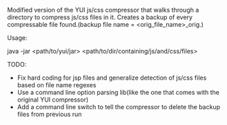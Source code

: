 Modified version of the YUI js/css compressor that walks through a directory to compress js/css files in it.
Creates a backup of every compressable file found.(backup file name = <orig_file_name>_orig.<extension>)

Usage:

java -jar <path/to/yui/jar> <path/to/dir/containing/js/and/css/files>

TODO:

- Fix hard coding for jsp files and generalize detection of js/css files based on file name regexes
- Use a command line option parsing lib(like the one that comes with the original YUI compressor)
- Add a command line switch to tell the compressor to delete the backup files from previous run
